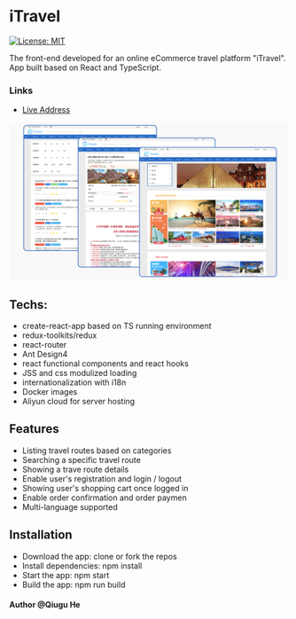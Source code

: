# iTravel
[![License: MIT](https://img.shields.io/badge/License-MIT-green.svg)](https://opensource.org/licenses/MIT)

The front-end developed for an online eCommerce travel platform "iTravel". App built based on React and TypeScript.

### Links
- [Live Address](http://47.98.107.160:12231/)


![iTravel](https://github.com/Qiugu-He/TravelApp/blob/main/public/Screenshoot.png)

## Techs:
- create-react-app based on TS running environment
- redux-toolkits/redux 
- react-router 
- Ant Design4 
- react functional components and react hooks
- JSS and css modulized loading
- internationalization with i18n
- Docker images
- Aliyun cloud for server hosting

## Features
- Listing travel routes based on categories
- Searching a specific travel route
- Showing a trave route details 
- Enable user's registration and login / logout
- Showing user's shopping cart once logged in
- Enable order confirmation and order paymen
- Multi-language supported


## Installation
- Download the app: clone or fork the repos
- Install dependencies: npm install
- Start the app: npm start
- Build the app: npm run build


#### Author @Qiugu He
